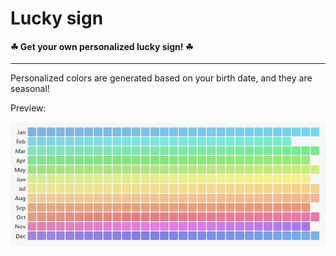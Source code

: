 # Lucky sign

#### ☘ Get your own personalized lucky sign! ☘

---

Personalized colors are generated based on your birth date, and they are seasonal!

Preview:

![Automatic colors](./images/automatic-colors.png)
